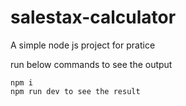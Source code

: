 # salestax-calculator

A simple node js project for pratice

run below commands to see the output

```
npm i
npm run dev to see the result

```
